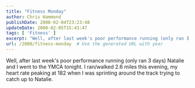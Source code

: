 ```yaml
---
title: "Fitness Monday"
author: Chris Hammond
publishDate: 2008-02-04T23:23:48
updateDate: 2008-02-05T15:43:47
tags: [ 'Fitness' ]
excerpt: "Well, after last week's poor performance running (only ran 3 days) Natalie and I went to the YMCA tonight. I ran/walked 2.6 miles this evening, my heart rate peaking at 182 when I was sprinting around the track trying to catch up to Natalie.  "
url: /2008/fitness-monday  # Use the generated URL with year
---
```

<p>Well, after last week's poor performance running (only ran&#160;3 days) Natalie and I went to the YMCA tonight. I ran/walked 2.6 miles this evening, my heart rate peaking at 182 when I was sprinting around the track trying to catch up to Natalie.</p> <p>&#160;</p>
